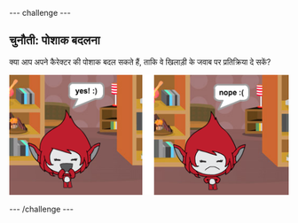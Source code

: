 --- challenge ---
## चुनौती: पोशाक बदलना
क्या आप अपने कैरेक्टर की पोशाक बदल सकते हैं, ताकि वे खिलाड़ी के जवाब पर प्रतिक्रिया दे सकें?

![screenshot](images/brain-costume.png)


--- /challenge ---